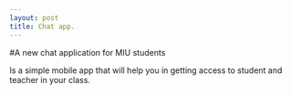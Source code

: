 ```yaml
---
layout: post
title: Chat app.
---
```


#A new chat application for MIU students

<p> Is a simple mobile app that will help you in getting access to student and teacher in your class. 
